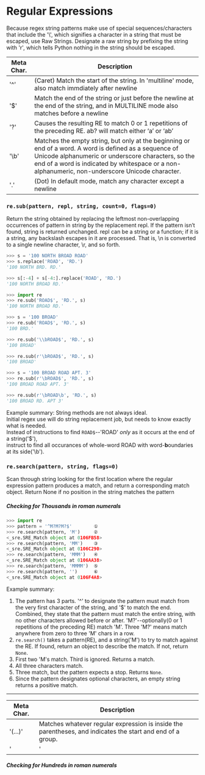  # Regular Expressions

Because regex string patterns make use of special sequences/characters that include the '\\', which signifies a character in a string that must be escaped, use Raw Strings.
Designate a raw string by prefixing the string with 'r', which tells Python nothing in the string should be escaped.


Meta Char. | Description
---|---
'^'|(Caret) Match the start of the string. In 'multiline' mode, also match immdiately after newline
'$'|Match the end of the string or just before the newline at the end of the string, and in MULTILINE mode also matches before a newline
'?'|Causes the resulting RE to match 0 or 1 repetitions of the preceding RE. ab? will match either ‘a’ or ‘ab’
'\\b'|Matches the empty string, but only at the beginning or end of a word. A word is defined as a sequence of Unicode alphanumeric or underscore characters, so the end of a word is indicated by whitespace or a non-alphanumeric, non-underscore Unicode character.
'.'|(Dot) In default mode, match any character except a newline 



### `re.sub(pattern, repl, string, count=0, flags=0)`

Return the string obtained by replacing the leftmost non-overlapping occurrences of pattern in string by the replacement repl. If the pattern isn’t found, string is returned unchanged. repl can be a string or a function; if it is a string, any backslash escapes in it are processed. That is, \n is converted to a single newline character, \r, and so forth. 


```python
>>> s = '100 NORTH BROAD ROAD'
>>> s.replace('ROAD', 'RD.')
'100 NORTH BRD. RD.'

>>> s[:-4] + s[-4:].replace('ROAD', 'RD.')
'100 NORTH BROAD RD.'

>>> import re
>>> re.sub('ROAD$', 'RD.', s)
'100 NORTH BROAD RD.'

>>> s = '100 BROAD'
>>> re.sub('ROAD$', 'RD.', s)
'100 BRD.'

>>> re.sub('\\bROAD$', 'RD.', s)
'100 BROAD'

>>> re.sub(r'\bROAD$', 'RD.', s)
'100 BROAD'

>>> s = '100 BROAD ROAD APT. 3'
>>> re.sub(r'\bROAD$', 'RD.', s)
'100 BROAD ROAD APT. 3'

>>> re.sub(r'\bROAD\b', 'RD.', s)
'100 BROAD RD. APT 3'
```  

Example summary: String methods are not always ideal.  
Initial regex use will do string replacement job, but needs to know exactly what is needed.  
Instead of instructions to find `ROAD$`--'ROAD' *only* as it occurs at the end of a string('$'),  
instruct to find all occurances of whole-word ROAD with word-**b**oundaries at its side('\b').  


### `re.search(pattern, string, flags=0)`

Scan through string looking for the first location where the regular expression pattern produces a match, and return a corresponding match object. Return None if no position in the string matches the pattern


##### Checking for Thousands in roman numerals
```python
>>> import re
>>> pattern = '^M?M?M?$'        ①
>>> re.search(pattern, 'M')     ②
<_sre.SRE_Match object at 0106FB58>
>>> re.search(pattern, 'MM')    ③
<_sre.SRE_Match object at 0106C290>
>>> re.search(pattern, 'MMM')   ④
<_sre.SRE_Match object at 0106AA38>
>>> re.search(pattern, 'MMMM')  ⑤
>>> re.search(pattern, '')      ⑥
<_sre.SRE_Match object at 0106F4A8>
```

Example summary:  
1. The pattern has 3 parts. '^' to designate the pattern must match from the very first character of the string, and '$' to match the end. Combined, they state that the pattern must match the entire string, with no other characters allowed before or after. 'M?'--optionally(0 or 1 repetitions of the preceding RE) match 'M'. Three 'M?' means match anywhere from zero to three 'M' chars in a row.     
2. `re.search()` takes a pattern(RE), and a string('M') to try to match against the RE. If found, return an object to describe the match. If not, return `None`.  
3. First two 'M's match. Third is ignored. Returns a match.  
4. All three characters match.  
5. Three match, but the pattern expects a stop. Returns `None`.  
6. Since the pattern designates optional characters, an empty string returns a positive match.  

***

Meta Char. | Description
---|---
'(...)'|Matches whatever regular expression is inside the parentheses, and indicates the start and end of a group.
'|'|`A|B`, where A and B can be arbitrary REs, creates a regular expression that will match either A or B. An arbitrary number of REs can be separated by the `'|'` in this way. This can be used inside groups as well. As the target string is scanned, REs separated by `'|'` are tried from left to right.

##### Checking for Hundreds in roman numerals
```python

```

